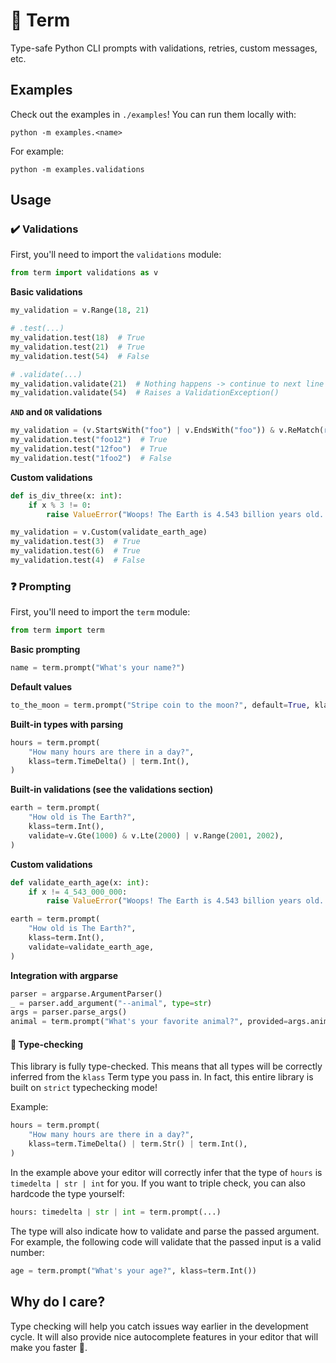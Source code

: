 # 🦄 Term

Type-safe Python CLI prompts with validations, retries, custom messages, etc.

## Examples

Check out the examples in `./examples`! You can run them locally with:

```
python -m examples.<name>
```

For example:
```
python -m examples.validations
```

## Usage


### ✔️ Validations

First, you'll need to import the `validations` module:
```python
from term import validations as v
```

**Basic validations**
```python
my_validation = v.Range(18, 21)

# .test(...)
my_validation.test(18)  # True
my_validation.test(21)  # True
my_validation.test(54)  # False

# .validate(...)
my_validation.validate(21)  # Nothing happens -> continue to next line
my_validation.validate(54)  # Raises a ValidationException()
```

**`AND` and `OR` validations**
```python
my_validation = (v.StartsWith("foo") | v.EndsWith("foo")) & v.ReMatch(r"^[a-z]*$")
my_validation.test("foo12")  # True
my_validation.test("12foo")  # True
my_validation.test("1foo2")  # False
```

**Custom validations**
```python
def is_div_three(x: int):
    if x % 3 != 0:
        raise ValueError("Woops! The Earth is 4.543 billion years old. (Try 4543000000)")

my_validation = v.Custom(validate_earth_age)
my_validation.test(3)  # True
my_validation.test(6)  # True
my_validation.test(4)  # False
```

### ❓ Prompting

First, you'll need to import the `term` module:
```python
from term import term
```

**Basic prompting**
```python
name = term.prompt("What's your name?")
```

**Default values**
```python
to_the_moon = term.prompt("Stripe coin to the moon?", default=True, klass=bool)
```

**Built-in types with parsing**
```python
hours = term.prompt(
    "How many hours are there in a day?",
    klass=term.TimeDelta() | term.Int(),
)
```

**Built-in validations (see the validations section)**
```python
earth = term.prompt(
    "How old is The Earth?",
    klass=term.Int(),
    validate=v.Gte(1000) & v.Lte(2000) | v.Range(2001, 2002),
)
```

**Custom validations**
```python
def validate_earth_age(x: int):
    if x != 4_543_000_000:
        raise ValueError("Woops! The Earth is 4.543 billion years old. (Try 4543000000)")

earth = term.prompt(
    "How old is The Earth?",
    klass=term.Int(),
    validate=validate_earth_age,
)
```

**Integration with argparse**
```python
parser = argparse.ArgumentParser()
_ = parser.add_argument("--animal", type=str)
args = parser.parse_args()
animal = term.prompt("What's your favorite animal?", provided=args.animal)
```

#### 🐍 Type-checking

This library is fully type-checked. This means that all types will be correctly inferred
from the `klass` Term type you pass in. In fact, this entire library is built on `strict`
typechecking mode!

Example:
```python
hours = term.prompt(
    "How many hours are there in a day?",
    klass=term.TimeDelta() | term.Str() | term.Int(),
)
```

In the example above your editor will correctly infer that the type of `hours` is
`timedelta | str | int` for you. If you want to triple check, you can also hardcode the type
yourself:

```python
hours: timedelta | str | int = term.prompt(...)
```

The type will also indicate how to validate and parse the passed argument. For example, the following code will validate
that the passed input is a valid number:

```python
age = term.prompt("What's your age?", klass=term.Int())
```


## Why do I care?

Type checking will help you catch issues way earlier in the development cycle. It will also
provide nice autocomplete features in your editor that will make you faster 󱐋.
